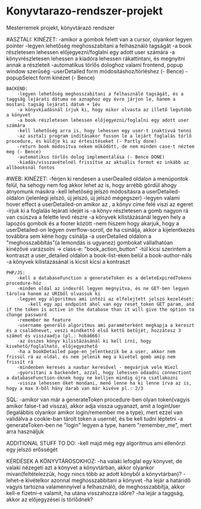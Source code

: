 # Konyvtarazo-rendszer-projekt
Mesterremek projekt, könyvtárazó rendszer


#ASZTALI:
    KINÉZET:
        -amikor a gombok felett van a cursor, olyankor legyen pointer
        -legyen lehetőség meghosszabítani a felhasználó tagságát
        -a book részletesen lehessen előjegyezni/foglalni egy adott user számára
        -a könyvrészletesen lehessen a kiadóra lehessen rákattintani, és megnyitni annak a részleteit
        -automatikus törlős dologhoz valami frontend, popup window szerűség
        -userDetailed form módosításhoz/törléshez (- Bence)
        -popupSelect form kinézet (- Bence)


    BACKEND:
        -legyen lehetőség meghosszabítani a felhasználó tagságát, és a taggság lejárati dátuma ne aznaphoz egy évre járjon le, hanem a mostani tagság lejárati dátum + 1év
        -a könyvkiadásnál írjuk ki, hogy mikor olvasta az illető legutóbb a könyvet
        -a book részletesen lehessen előjegyezni/foglalni egy adott user számára
        -kell lehetőség arra is, hogy lehessen egy user-t inaktívvá tenni
        -az asztali program indításakor fusson le a lejárt foglalás törlő procedure, és küldje ki az értesítéseket (- Partly done)
        -return book módosítva nekem működött, de nem minden case-t néztem meg (- Bence)
        -automatikus törlős dolog implementálása (- Bence DONE)
        -kiadás/visszavételnél frissítse az aktuális formot ez inkább az allbooksnál fontos

#WEB:
    KINÉZET:
        -férjen ki rendesen a userDeailed oldalon a menüpontok felül, ha sehogy nem fog akkor lehet az is, hogy arrébb gördül ahogy átnyomunk másikra
        -kell lehetőség jelszó módosításra a userDetailed-oldalon (jelenlegi jelszó, új jelszó, új jelszó mégegszer)
        -legyen valami hover effect a userDetailed-on amikor az <a>, a könyv címe felé viszi az egeret
        -írjuk ki a foglalás lejárati idejét is
        -a könyv részletesen a gomb nagyon rá van csúszva a felette levő részre
        -a könyvek kilistázásánál legyen hely a lapozós gombok és a footer között
        -nem hiszem hogy akarjuk, hogy a userDetailed-on legyen overflow-scroll, de ha csinálja, akkor a kijelentkezés továbbra sem kéne hogy csinálja
        -a userDetailed oldalon a "meghosszabbítás"(a lemondás is ugyanez) gombokat vállalhatóan kinézővé varázsolni -> class-e: "book_action_button"
        -túl kicsi szerintem a kontraszt a user_detailed oldalon a book-list-eken belül a book-author-náls
        -a könyvek kilistázásánál is kicsit kicsi a kontraszt
        
        

    PHP/JS:
        -kell a databaseFunction a generateToken és a deleteExpiredTokens procedure-höz
        -minden oldal az indexről legyen megnyitva, és ne GET-ben legyen tárolva hanem az URIből olvassuk ki
        -legyen egy algoritmus ami intézi az elfelejtett jelszó kezelését:
            -kell egy api endpoint ahol van egy reset_token GET param, and if the token is active in the database than it will give the option to change password
        -remember me feature
        -username generáló algoritmus ami paraméterként megkapja a kereszt és a családnevet, veszi mindkettő első kettő betűjét, hozzátesz 3 számot és visszaadja (pl.: hobá666)
        -az összes könyv kilistázásánál ki kell írni, hogy kivehető/foglalható, előjegyezhető
        -ha a bookDetailed page-en jelentkezik be a user, akkor nem frissül rá az oldal, és nem jelenik meg a kivétel gomb amíg nem frissít rá
        -mindenben keresés a navbar keresővel - megvárjuk vele Wiezl
        -gyorsítani a backendet, azzal, hogy lehessen odaadni connectiont a databaseFunction-öknek hogy ne kelljen mindig újra csatlakozni
        -vissza lehessen őket mondani, menő lenne ha ki lenne írva az is, hogy a max X-ből hány darab van már kivéve pl.: 2/3

SQL:
-amikor van már a generateToken procedure-ben olyan token(vagyis amikor false-t ad vissza), akkor adja vissza ugyanazt, amit a loginUser (legalábbis olyankor amikor login/remember me a type), mert ezzel van validálva a cookie-ban tárolt token a usernél, és be kell tudni léptetni
-a generateToken-ben ne "login" legyen a type, hanem "remember_me", mert arra használjuk


ADDITIONAL STUFF TO DO:
-kell majd még egy algoritmus ami ellenőrzi egy jelszó erősségét

KÉRDÉSEK A KÖNYVTÁROSOKHOZ:
-ha valaki lefoglal egy könyvet, de valaki nézegeti azt a könyvet a könyvtárban, akkor olyankor mivan(feltételezzük, hogy nincs több az adott könyből a könyvtárban)?
-lehet-e kivételkor azonnal meghosszabbítani a könyvet
-ha lejár a határidő vagyis tartozna valamennyivel a felhasználó, de meghosszabbítja, akkor kell-e fizetni-e valamit, ha utána visszahozza időre?
-ha lejár a taggság, akkor az előjegyzései is törlődnek?

